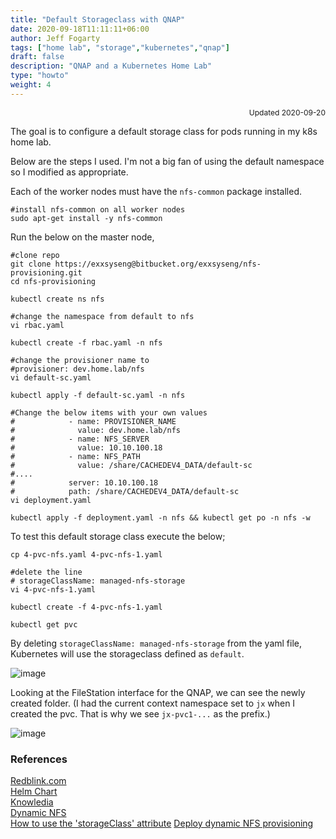 ```yaml
---
title: "Default Storageclass with QNAP"
date: 2020-09-18T11:11:11+06:00
author: Jeff Fogarty
tags: ["home lab", "storage","kubernetes","qnap"]
draft: false
description: "QNAP and a Kubernetes Home Lab"
type: "howto"
weight: 4
---
```

<div style="font-size: 12px; text-align: right !important"; >Updated 2020-09-20 </div><p>

The goal is to configure a default storage class for pods running in my k8s home lab.

Below are the steps I used.  I'm not a big fan of using the default namespace so I modified as appropriate.

Each of the worker nodes must have the `nfs-common` package installed. 
```
#install nfs-common on all worker nodes 
sudo apt-get install -y nfs-common
```
Run the below on the master node,
```
#clone repo
git clone https://exxsyseng@bitbucket.org/exxsyseng/nfs-provisioning.git
cd nfs-provisioning

kubectl create ns nfs

#change the namespace from default to nfs
vi rbac.yaml

kubectl create -f rbac.yaml -n nfs

#change the provisioner name to
#provisioner: dev.home.lab/nfs
vi default-sc.yaml

kubectl apply -f default-sc.yaml -n nfs

#Change the below items with your own values
#            - name: PROVISIONER_NAME
#              value: dev.home.lab/nfs
#            - name: NFS_SERVER
#              value: 10.10.100.18
#            - name: NFS_PATH
#              value: /share/CACHEDEV4_DATA/default-sc
#....
#            server: 10.10.100.18
#            path: /share/CACHEDEV4_DATA/default-sc
vi deployment.yaml 

kubectl apply -f deployment.yaml -n nfs && kubectl get po -n nfs -w
```

To test this default storage class execute the below;

```
cp 4-pvc-nfs.yaml 4-pvc-nfs-1.yaml

#delete the line 
# storageClassName: managed-nfs-storage
vi 4-pvc-nfs-1.yaml

kubectl create -f 4-pvc-nfs-1.yaml

kubectl get pvc
```
By deleting `storageClassName: managed-nfs-storage` from the yaml file, Kubernetes will use the storageclass defined as `default`.

![image](../../img/lab/sc-pvc-list.png)

Looking at the FileStation interface for the QNAP, we can see the newly created folder. (I had the current context namespace set to `jx` when I created the pvc. That is why we see `jx-pvc1-...` as the prefix.)

![image](../../img/lab/filestation.png)

### References
[Redblink.com](https://redblink.com/setup-nfs-server-provisioner-kubernetes/)<br>
[Helm Chart](https://github.com/helm/charts/tree/master/stable/nfs-server-provisioner)<br>
[Knowledia](https://news.knowledia.com/US/en/articles/deploying-dynamic-nfs-provisioning-in-kubernetes-exxact-5531d53d499daad4fb5844f863d25728b381a8cf)<br>
[Dynamic NFS](https://blog.exxactcorp.com/deploying-dynamic-nfs-provisioning-in-kubernetes/)<br>
[How to use the 'storageClass' attribute](https://itnext.io/kubernetes-tip-how-to-use-the-storageclass-attribute-75cf47e7c6b0)
[Deploy dynamic NFS provisioning](https://www.gooksu.com/2020/06/kubernetes-101-102/)